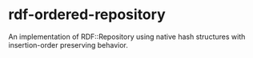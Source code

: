 # rdf-ordered-repository
An implementation of RDF::Repository using native hash structures with insertion-order preserving behavior.

